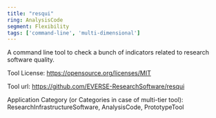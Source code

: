 ```yaml
---
title: "resqui"
ring: AnalysisCode
segment: Flexibility
tags: ['command-line', 'multi-dimensional']
---
```

A command line tool to check a bunch of indicators related to research software quality.

Tool License: https://opensource.org/licenses/MIT

Tool url: https://github.com/EVERSE-ResearchSoftware/resqui

Application Category (or Categories in case of multi-tier tool): ResearchInfrastructureSoftware, AnalysisCode, PrototypeTool
